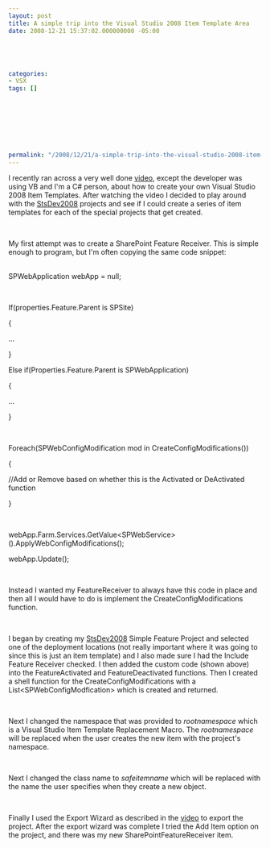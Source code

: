 ```yaml
---
layout: post
title: A simple trip into the Visual Studio 2008 Item Template Area
date: 2008-12-21 15:37:02.000000000 -05:00





categories:
- VSX
tags: []

  

  
  
  
  
  
permalink: "/2008/12/21/a-simple-trip-into-the-visual-studio-2008-item-template-area/"
---
```

I recently ran across a very well done [video](http://msdn.microsoft.com/en-us/vstudio/cc700976.aspx), except the developer was using VB and I'm a C# person, about how to create your own Visual Studio 2008 Item Templates. After watching the video I decided to play around with the [StsDev2008](http://www.codeplex.com/stsdev2008) projects and see if I could create a series of item templates for each of the special projects that get created.

&nbsp; &nbsp;

My first attempt was to create a SharePoint Feature Receiver. This is simple enough to program, but I'm often copying the same code snippet:  
&nbsp;

SPWebApplication webApp = null;

&nbsp; &nbsp;

If(properties.Feature.Parent is SPSite)

{

…

}

Else if(Properties.Feature.Parent is SPWebApplication)

{

…

}

&nbsp; &nbsp;

Foreach(SPWebConfigModification mod in CreateConfigModifications())

{

//Add or Remove based on whether this is the Activated or DeActivated function

}

&nbsp; &nbsp;

webApp.Farm.Services.GetValue\<SPWebService\>().ApplyWebConfigModifications();

webApp.Update();

&nbsp; &nbsp;

Instead I wanted my FeatureReceiver to always have this code in place and then all I would have to do is implement the CreateConfigModifications function.

&nbsp; &nbsp;

I began by creating my [StsDev2008](http://www.codeplex.com/stsdev2008) Simple Feature Project and selected one of the deployment locations (not really important where it was going to since this is just an item template) and I also made sure I had the Include Feature Receiver checked. I then added the custom code (shown above) into the FeatureActivated and FeatureDeactivated functions. Then I created a shell function for the CreateConfigModifications with a List\<SPWebConfigModfication\> which is created and returned.

&nbsp; &nbsp;

Next I changed the namespace that was provided to $rootnamespace$ which is a Visual Studio Item Template Replacement Macro. The $rootnamespace$ will be replaced when the user creates the new item with the project's namespace.

&nbsp; &nbsp;

Next I changed the class name to $safeitemname$ which will be replaced with the name the user specifies when they create a new object.

&nbsp; &nbsp;

Finally I used the Export Wizard as described in the [video](http://msdn.microsoft.com/en-us/vstudio/cc700976.aspx) to export the project. After the export wizard was complete I tried the Add Item option on the project, and there was my new SharePointFeatureReceiver item.

